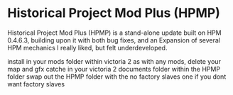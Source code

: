 # Historical Project Mod Plus (HPMP)
 Historical Project Mod Plus (HPMP) is a stand-alone update built on HPM 0.4.6.3, building upon it with both bug fixes, and an Expansion of several HPM mechanics I really liked, but felt underdeveloped.

install in your mods folder within victoria 2 as with any mods, delete your map and gfx catche in your victoria 2 documents folder within the HPMP folder
swap out the HPMP folder with the no factory slaves one if you dont want factory slaves